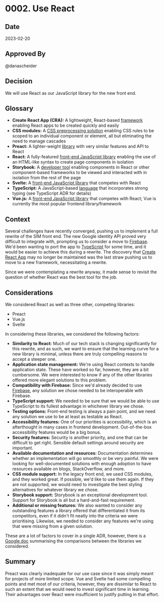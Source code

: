 # 0002. Use React

## Date

2023-02-20

## Approved By

@danascheider

## Decision

We will use React as our JavaScript library for the new front end.

## Glossary

- **Create React App (CRA):** A lightweight, React-based [framework](https://create-react-app.dev/) enabling React apps to be created quickly and easily
- **CSS modules:** A [CSS preprocessing solution](https://github.com/css-modules/css-modules) enabling CSS rules to be scoped to an individual component or element, all but eliminating the need to manage cascades
- **Preact:** A lighter-weight [library](https://preactjs.com) with very similar features and API to React
- **React:** A fully-featured [front-end JavaScript library](https://reactjs.org) enabling the use of an HTML-like syntax to create page components in isolation
- **Storybook:** A [developer tool](https://storybook.js.org/) enabling components in React or other component-based frameworks to be viewed and interacted with in isolation from the rest of the page
- **Svelte:** A [front-end JavaScript library](https://svelte.dev) that competes with React
- **TypeScript:** A JavaScript-based [language](https://typescriptlang.org) that incorporates strong typing (see TypeScript ADR for details)
- **Vue.js:** A [front-end JavaScript library](https://vuejs.org) that competes with React; Vue is currently the most popular frontend library/framework

## Context

Several challenges have recently converged, pushing us to implement a full rewrite of the SIM front end. The new Google identity API proved very difficult to integrate with, prompting us to consider a move to [Firebase](/docs/adrs/0001-use-firebase.md). We'd been wanting to port the app to [TypeScript](https://typescriptlang.org) for some time, and it would be easier to achieve this during a rewrite. The discovery that [Create React App](https://create-react-app.dev/) may no longer be maintained was the last straw pushing us to move to a new framework, necessitating a rewrite.

Since we were contemplating a rewrite anyway, it made sense to revisit the question of whether React was the best tool for the job.

## Considerations

We considered React as well as three other, competing libraries:

- Preact
- Vue.js
- Svelte

In considering these libraries, we considered the following factors:

- **Similarity to React:** Much of our tech stack is changing significantly for this rewrite, and as such, we want to ensure that the learning curve for a new library is minimal, unless there are truly compelling reasons to accept a steeper one.
- **Application state management:** We're using React contexts to handle application state. These have worked so far, however, they are a bit cumbersome. We were interested to know if any of the other libraries offered more elegant solutions to this problem.
- **Compatibility with Firebase:** Since we'd already decided to use [Firebase](https://firebase.google.com), any solution we chose needed to be interoperable with Firebase.
- **TypeScript support:** We needed to be sure that we would be able to use TypeScript to its fullest advantage in whichever library we chose.
- **Testing options:** Front-end testing is always a pain point, and we need any solution we use to be at least as testable as React.
- **Accessibility features:** One of our priorities is accessibility, which is an afterthought in many cases in frontend development. Out-of-the-box accessibility features would be a big bonus.
- **Security features:** Security is another priority, and one that can be difficult to get right. Sensible default settings around security are important.
- **Available documentation and resources:** Documentation determines whether an implementation will go smoothly or be very painful. We were looking for well-documented solutions with enough adoption to have resources available on blogs, StackOverflow, and more.
- **CSS module support:** In the legacy front end, we used CSS modules, and they worked great. If possible, we'd like to use them again. If they are not supported, we would need to investigate the best styling alternatives for whatever library we chose.
- **Storybook support:** Storybook is an exceptional development tool. Support for Storybook is all but a hard-and-fast requirement.
- **Additional or missing features:** We also wanted to consider any outstanding features a library offered that differentiated it from its competitors, even if it didn't fit neatly into the criteria we were prioritising. Likewise, we needed to consider any features we're using that were missing from a given solution.

These are a lot of factors to cover in a single ADR, however, there is a [Google doc](https://docs.google.com/document/d/1w0BbmBMs_55QBtHEndTHq7tPYHQObrq3R2_qwbnKbgw/edit?usp=sharing) summarising the comparisons between the libraries we considered.

## Summary

Preact was clearly inadequate for our use case since it was simply meant for projects of more limited scope. Vue and Svelte had some compelling points and met most of our criteria, however, they are dissimilar to React to such an extent that we would need to invest significant time in learning. Their advantages over React were insufficient to justify putting in that effort.
